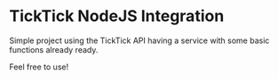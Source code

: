 <h1>TickTick NodeJS Integration</h1>


<p> Simple project using the TickTick API having a service with some basic functions already ready. </p>

<p> Feel free to use! </p>
